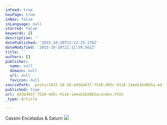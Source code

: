 ```yaml
---
inFeed: true
hasPage: true
inNav: false
inLanguage: null
starred: false
keywords: []
description: ''
datePublished: '2015-10-20T21:12:25.176Z'
dateModified: '2015-10-20T21:11:59.562Z'
title: ''
authors: []
publisher:
  name: null
  domain: null
  url: null
  favicon: null
sourcePath: _posts/2015-10-20-ed3bd437-7528-485c-9116-14eeb1bd8b5a.md
published: true
url: ed3bd437-7528-485c-9116-14eeb1bd8b5a/index.html
_type: Article

---
```

Cassini Enceladus & Saturn
![](https://the-grid-user-content.s3-us-west-2.amazonaws.com/5455d787-b0a2-44e0-86c0-a1cbf63a8e91.jpg)